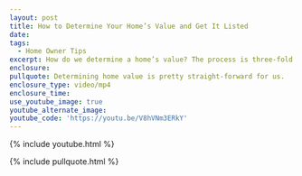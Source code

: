 ```yaml
---
layout: post
title: How to Determine Your Home’s Value and Get It Listed
date:
tags:
  - Home Owner Tips
excerpt: How do we determine a home’s value? The process is three-fold.
enclosure:
pullquote: Determining home value is pretty straight-forward for us.
enclosure_type: video/mp4
enclosure_time:
use_youtube_image: true
youtube_alternate_image:
youtube_code: 'https://youtu.be/V8hVNm3ERkY'
---
```



{% include youtube.html %}

{% include pullquote.html %}
